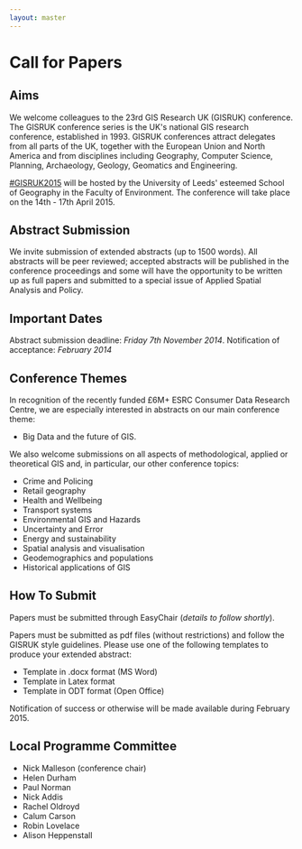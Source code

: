 ```yaml
---
layout: master
---
```


Call for Papers
===============

Aims
----

We welcome colleagues to the 23rd GIS Research UK (GISRUK) conference. The GISRUK conference series
is the UK's national GIS research conference, established in 1993. GISRUK conferences attract
delegates from all parts of the UK, together with the European Union and North America and from
disciplines including Geography, Computer Science, Planning, Archaeology, Geology, Geomatics and
Engineering.

[#GISRUK2015](https://twitter.com/search?f=realtime&q=%23GISRUK2015&src=typd) will be
hosted by the University of Leeds' esteemed School of Geography in the Faculty of Environment. The
conference will take place on the 14th - 17th April 2015.

Abstract Submission
-------------------

We invite submission of extended abstracts (up to 1500 words). All abstracts will be peer reviewed;
accepted abstracts will be published in the conference proceedings and some will have the
opportunity to be written up as full papers and submitted to a special issue of Applied Spatial
Analysis and Policy.

Important Dates
---------------

Abstract submission deadline: *Friday 7th November 2014*.
Notification of acceptance: *February 2014*

Conference Themes
-----------------

In recognition of the recently funded £6M+ ESRC Consumer Data Research Centre, we are especially
interested in abstracts on our main conference theme:

* Big Data and the future of GIS. 

We also welcome submissions on all aspects of methodological, applied or theoretical GIS and, in
particular, our other conference topics:

* Crime and Policing
* Retail geography
* Health and Wellbeing
* Transport systems
* Environmental GIS and Hazards
* Uncertainty and Error
* Energy and sustainability
* Spatial analysis and visualisation
* Geodemographics and populations
* Historical applications of GIS

How To Submit
-------------

Papers must be submitted through EasyChair (*details to follow shortly*).

Papers must be submitted as pdf files (without restrictions)  and follow the GISRUK style
guidelines. Please use one of the following templates to produce your extended abstract:

* Template in .docx format (MS Word)
* Template in Latex format
* Template in ODT format (Open Office)


Notification of success or otherwise will be made available during February 2015.

Local Programme Committee
-------------------------

* Nick Malleson (conference chair)
* Helen Durham
* Paul Norman 
* Nick Addis
* Rachel Oldroyd 
* Calum Carson
* Robin Lovelace
* Alison Heppenstall

